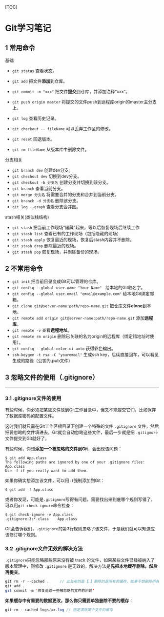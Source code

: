 [TOC]

# Git学习笔记

## 1 常用命令

基础

- `git status` 查看状态。

- `git add` 把文件**添加**到仓库。

- `git commit -m "xxx"` 把文件**提交**到仓库，并添加注释“xxx”。

- `git push origin master` 将提交的文件push到远程库origin的master主分支上。

- `git log` 查看历史记录。

- `git checkout -- fileName` 可以丢弃工作区的修改。

- `git reset` 回退版本。

- `git rm fileName` 从版本库中删除文件。



分支相关

- `git branch dev` 创建dev分支。
- `git chechout dev` 切换到dev分支。
- `git checkout -b 分支名`  创建分支并切换到该分支。
- `git branch` 查看当前分支。
- `git merge 分支名` 将需要合并的分支和合并到当前分支。
- `git branch -d 分支名` 删除该分支。
- `git log --graph` 查看分支合并图。



stash相关(类似栈结构)

- `git stash` 把当前工作现场“储藏”起来，等以后恢复现场后继续工作
- `git stash list` 查看已有的工作现场（包括隐藏的现场）
- `git stash apply` 恢复最近的现场，恢复后stash内容并不删除。
- `git stash drop` 删除最近的现场。
- `git stash pop` 恢复现场，并删除备份的现场。




## 2 不常用命令

- `git init`  把当前目录变成Git可以管理的仓库。
- `git config --global user.name "Your Name" ` 给本地的Git取名字。
- `git config --global user.email "email@example.com"` 给本地Git绑定邮箱。
- `git clone git@server-name:path/repo-name.git` 把仓库文件**clone**到本地。
- `git remote add origin git@server-name:path/repo-name.git` 添加**远程库**。
- `git remote -v` 查看**远程地址**。
- `git remote rm origin` 删除已关联的名为origin的远程库（绑定错地址时使用）。
- `git config --global color.ui auto` 获得彩色输出。
- `ssh-keygen -t rsa -C "youremail"`  生成ssh key，后续直接回车，可以看见生成的路径（公钥为.pub文件）



## 3 忽略文件的使用（.gitignore）

------

### 3.1 .gitignore文件的使用

有些时候，你必须把某些文件放到Git工作目录中，但又不能提交它们，比如保存了数据库密码的配置文件。

这时我们就只需在Git工作区根目录下创建一个特殊的文件 `.gitignore` 文件，然后把要忽略的文件填进去，Git就会自动忽略这些文件，最后一步就是把 `.gitignore` 文件提交到Git就好了。

有些时候，你想**添加一个被忽略的文件到Git**，会出现该问题：

```
$ git add App.class
The following paths are ignored by one of your .gitignore files:
App.class
Use -f if you really want to add them.
```

如果你确实想添加该文件，可以用`-f`强制添加到Git：

```
$ git add -f App.class
```

或者你发现，可能是`.gitignore`写得有问题，需要找出来到底哪个规则写错了，可以用`git check-ignore`命令检查：

```
$ git check-ignore -v App.class
.gitignore:3:*.class    App.class
```

Git会告诉我们，`.gitignore`的第3行规则忽略了该文件，于是我们就可以知道应该修订哪个规则。

### 3.2 .gitignore文件无效的解决方法

`.gitignore`只能忽略那些原来没有被 track 的文件，如果某些文件已经被纳入了版本管理中，则修改 `.gitignore` 是无效的。解决方法是**先把本地缓存删除，然后再提交**。

```java
git rm -r --cached .     // 此处用的是【.】删除的是所有的缓存，如果不想删除所有的见后面的方法
git add .
git commit -m '修复追踪一些被忽略的文件的问题'
```

**如果缓存中有重要的数据更改，那么你只需要单独删除不要的缓存**：

```java
git rm --cached logs/xx.log // 指定清除某个文件的缓存
```









